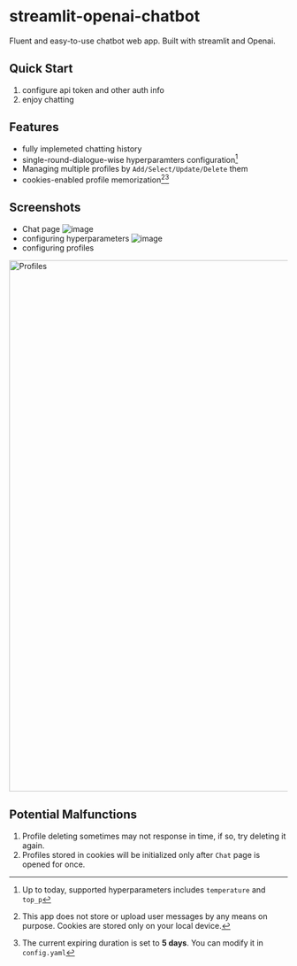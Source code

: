 # streamlit-openai-chatbot
Fluent and easy-to-use chatbot web app. Built with streamlit and Openai.

## Quick Start
1. configure api token and other auth info
2. enjoy chatting

## Features
* fully implemeted chatting history
* single-round-dialogue-wise hyperparamters configuration[^hyp]
* Managing multiple profiles by `Add/Select/Update/Delete` them
* cookies-enabled profile memorization[^security][^duration]

## Screenshots
* Chat page
![image](https://github.com/Desjajja/streamlit-openai-chatbot/assets/58029489/b1d50710-7c3d-4662-99fa-5f89082cf85c)
* configuring hyperparameters
![image](https://github.com/Desjajja/streamlit-openai-chatbot/assets/58029489/296a2cd9-ef94-44a9-98af-408397bc68e8)
* configuring profiles
<img width="960" alt="Profiles" src="https://github.com/Desjajja/streamlit-openai-chatbot/assets/58029489/60d47ba5-235c-4a7d-899c-a0599bd99822">


## Potential Malfunctions
1. Profile deleting sometimes may not response in time, if so, try deleting it again.
2. Profiles stored in cookies will be initialized only after `Chat` page is opened for once.

[^hyp]: Up to today, supported hyperparameters includes `temperature` and `top_p`
[^security]: This app does not store or upload user messages by any means on purpose. Cookies are stored only on your local device.
[^duration]: The current expiring duration is set to **5 days**. You can modify it in `config.yaml`
